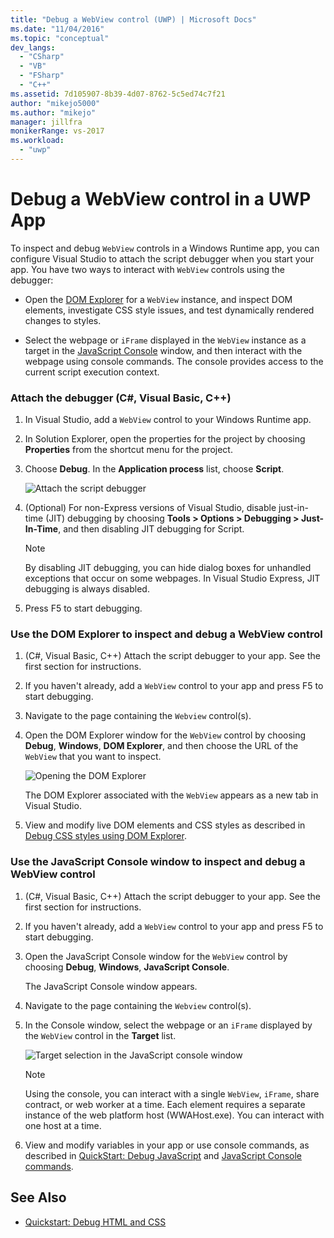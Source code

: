 ```yaml
---
title: "Debug a WebView control (UWP) | Microsoft Docs"
ms.date: "11/04/2016"
ms.topic: "conceptual"
dev_langs:
  - "CSharp"
  - "VB"
  - "FSharp"
  - "C++"
ms.assetid: 7d105907-8b39-4d07-8762-5c5ed74c7f21
author: "mikejo5000"
ms.author: "mikejo"
manager: jillfra
monikerRange: vs-2017
ms.workload:
  - "uwp"
---
```

# Debug a WebView control in a UWP App

 To inspect and debug `WebView` controls in a Windows Runtime app, you can configure Visual Studio to attach the script debugger when you start your app. You have two ways to interact with `WebView` controls using the debugger:

- Open the [DOM Explorer](../debugger/quickstart-debug-html-and-css.md) for a `WebView` instance, and inspect DOM elements, investigate CSS style issues, and test dynamically rendered changes to styles.

- Select the webpage or `iFrame` displayed in the `WebView` instance as a target in the [JavaScript Console](../debugger/javascript-console-commands.md) window, and then interact with the webpage using console commands. The console provides access to the current script execution context.

### Attach the debugger (C#, Visual Basic, C++)

1. In Visual Studio, add a `WebView` control to your Windows Runtime app.

2. In Solution Explorer, open the properties for the project by choosing **Properties** from the shortcut menu for the project.

3. Choose **Debug**. In the **Application process** list, choose **Script**.

     ![Attach the script debugger](../debugger/media/js_dom_webview_script_debugger.png "JS_DOM_WebView_Script_Debugger")

4. (Optional) For non-Express versions of Visual Studio, disable just-in-time (JIT) debugging by choosing **Tools > Options > Debugging > Just-In-Time**, and then disabling JIT debugging for Script.

    > [!NOTE]
    >  By disabling JIT debugging, you can hide dialog boxes for unhandled exceptions that occur on some webpages. In Visual Studio Express, JIT debugging is always disabled.

5. Press F5 to start debugging.

### Use the DOM Explorer to inspect and debug a WebView control

1. (C#, Visual Basic, C++) Attach the script debugger to your app. See the first section for instructions.

2. If you haven't already, add a `WebView` control to your app and press F5 to start debugging.

3. Navigate to the page containing the `Webview` control(s).

4. Open the DOM Explorer window for the `WebView` control by choosing **Debug**, **Windows**, **DOM Explorer**, and then choose the URL of the `WebView` that you want to inspect.

     ![Opening the DOM Explorer](../debugger/media/js_dom_webview.png "JS_DOM_WebView")

     The DOM Explorer associated with the `WebView` appears as a new tab in Visual Studio.

5. View and modify live DOM elements and CSS styles as described in [Debug CSS styles using DOM Explorer](/visualstudio/debugger/quickstart-debug-html-and-css).

### Use the JavaScript Console window to inspect and debug a WebView control

1. (C#, Visual Basic, C++) Attach the script debugger to your app. See the first section for instructions.

2. If you haven't already, add a `WebView` control to your app and press F5 to start debugging.

3. Open the JavaScript Console window for the `WebView` control by choosing **Debug**, **Windows**, **JavaScript Console**.

     The JavaScript Console window appears.

4. Navigate to the page containing the `Webview` control(s).

5. In the Console window, select the webpage or an `iFrame` displayed by the `WebView` control in the **Target** list.

     ![Target selection in the JavaScript console window](../debugger/media/js_console_target.png "JS_Console_Target")

    > [!NOTE]
    >  Using the console, you can interact with a single `WebView`, `iFrame`, share contract, or web worker at a time. Each element requires a separate instance of the web platform host (WWAHost.exe). You can interact with one host at a time.

6. View and modify variables in your app or use console commands, as described in [QuickStart: Debug JavaScript](../debugger/quickstart-debug-javascript-using-the-console.md) and [JavaScript Console commands](../debugger/javascript-console-commands.md).

## See Also

- [Quickstart: Debug HTML and CSS](../debugger/quickstart-debug-html-and-css.md)